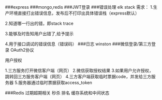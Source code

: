 ###express
###mongo,redis
###JWT登录
###错误处理
elk stack
需求：
1.生产环境直接打出错误信息，发布后不打印出具体错误栈（express默认）

2.知道哪一行出的错，即stack trace

3.能够及时告知用户出错了,给予提示

4.用于接口调试的错误信息（错误码）
###日志
winston
###微信登录/第三方登录
OAuth2协议

用户授权

1.三方服务打开微信客户端（网页）
2.微信获取授权结果
3.如果用户允许授权，跳转回三方服务客户端（网页）
4.三方客户端获取临时票据code，并发给三方服务器
5.服务器通过临时票据获取access_token

###Redis
过期超期相关
秒杀
排名
缓存系统和中间状态


